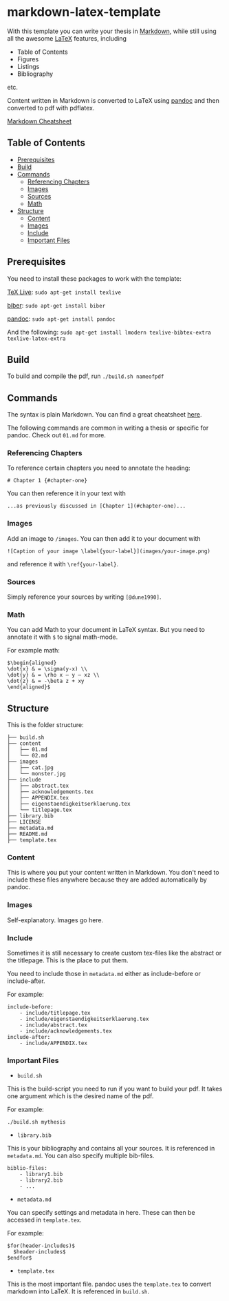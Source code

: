 # markdown-latex-template

With this template you can write your thesis in [Markdown](http://daringfireball.net/projects/markdown/), while still using all the awesome [LaTeX](http://www.latex-project.org/) features, including

- Table of Contents
- Figures
- Listings
- Bibliography

etc.

Content written in Markdown is converted to LaTeX using [pandoc](http://johnmacfarlane.net/pandoc/) and then converted to pdf with pdflatex.

[Markdown Cheatsheet](https://github.com/adam-p/markdown-here/wiki/Markdown-Cheatsheet)

## Table of Contents

* [Prerequisites](#prerequisites)
* [Build](#build)
* [Commands](#commands)
    * [Referencing Chapters](#referencing-chapters)
    * [Images](#images)
    * [Sources](#sources)
    * [Math](#math)
* [Structure](#structure)
    - [Content](#content)
    - [Images](#images)
    - [Include](#include)
    - [Important Files](#important-files)

## Prerequisites

You need to install these packages to work with the template:

[TeX Live](https://www.tug.org/texlive/):
`sudo apt-get install texlive`

[biber](http://biblatex-biber.sourceforge.net/):
`sudo apt-get install biber`

[pandoc](http://johnmacfarlane.net/pandoc/):
`sudo apt-get install pandoc`

And the following:
`sudo apt-get install lmodern texlive-bibtex-extra texlive-latex-extra`

## Build

To build and compile the pdf, run
```./build.sh nameofpdf```

## Commands

The syntax is plain Markdown. You can find a great cheatsheet [here](https://github.com/adam-p/markdown-here/wiki/Markdown-Cheatsheet). 

The following commands are common in writing a thesis or specific for pandoc. Check out `01.md` for more.

### Referencing Chapters

To reference certain chapters you need to annotate the heading:

`# Chapter 1 {#chapter-one}`

You can then reference it in your text with 

`...as previously discussed in [Chapter 1](#chapter-one)...`

### Images

Add an image to `/images`. You can then add it to your document with

`![Caption of your image \label{your-label}](images/your-image.png)`

and reference it with `\ref{your-label}`.

### Sources

Simply reference your sources by writing `[@dune1990]`.

### Math

You can add Math to your document in LaTeX syntax. But you need to annotate it with `$` to signal math-mode.

For example math:

```
$\begin{aligned}
\dot{x} & = \sigma(y-x) \\
\dot{y} & = \rho x – y – xz \\
\dot{z} & = -\beta z + xy
\end{aligned}$
```

## Structure

This is the folder structure:

```
├── build.sh
├── content
│   ├── 01.md
│   └── 02.md
├── images
│   ├── cat.jpg
│   └── monster.jpg
├── include
│   ├── abstract.tex
│   ├── acknowledgements.tex
│   ├── APPENDIX.tex
│   ├── eigenstaendigkeitserklaerung.tex
│   └── titlepage.tex
├── library.bib
├── LICENSE
├── metadata.md
├── README.md
├── template.tex
```

### Content

This is where you put your content written in Markdown. You don't need to include these files anywhere because they are added automatically by pandoc.

### Images

Self-explanatory. Images go here.

### Include

Sometimes it is still necessary to create custom tex-files like the abstract or the titlepage. This is the place to put them.

You need to include those in `metadata.md` either as include-before or include-after.

For example:
```
include-before:
    - include/titlepage.tex
    - include/eigenstaendigkeitserklaerung.tex
    - include/abstract.tex
    - include/acknowledgements.tex
include-after:
    - include/APPENDIX.tex
```

### Important Files

- `build.sh`

This is the build-script you need to run if you want to build your pdf. It takes one argument which is the desired name of the pdf.

For example:
```
./build.sh mythesis
```

- `library.bib`

This is your bibliography and contains all your sources. It is referenced in `metadata.md`. You can also specify multiple bib-files.

```
biblio-files: 
    - library1.bib
    - library2.bib
    - ...
```

- `metadata.md`

You can specify settings and metadata in here. These can then be accessed in `template.tex`.

For example:

```
$for(header-includes)$
  $header-includes$
$endfor$
```

- `template.tex`

This is the most important file. pandoc uses the `template.tex` to convert markdown into LaTeX. It is referenced in `build.sh`.


